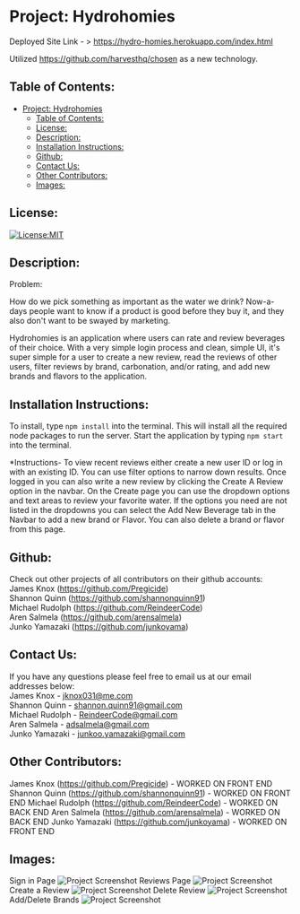 # Project: Hydrohomies

Deployed Site Link - > https://hydro-homies.herokuapp.com/index.html

Utilized https://github.com/harvesthq/chosen as a new technology.


## Table of Contents:

- [Project: Hydrohomies](#project-hydrohomies)
  - [Table of Contents:](#table-of-contents)
  - [License:](#license)
  - [Description:](#description)
  - [Installation Instructions:](#installation-instructions)
  - [Github:](#github)
  - [Contact Us:](#contact-us)
  - [Other Contributors:](#other-contributors)
  - [Images:](#images)

## License:

[![License:MIT](https://img.shields.io/badge/License-MIT-yellow.svg)](https://opensource.org/licenses/MIT)

## Description:

Problem: 

How do we pick something as important as the water we drink? Now-a-days people want to know if a product is good before they buy it, and they also don't want to be swayed by marketing. 

Hydrohomies is an application where users can rate and review beverages of their choice. With a very simple login process and clean, simple UI, it's super simple for a user to create a new review, read the reviews of other users, filter reviews by brand, carbonation, and/or rating, and add new brands and flavors to the application.

## Installation Instructions:

To install, type `npm install` into the terminal. This will install all the required node packages to run the server. Start the application by typing `npm start` into the terminal. 

*Instructions-
To view recent reviews either create a new user ID or log in with an existing ID. You can use filter options to narrow down results.
Once logged in you can also write a new review by clicking the Create A Review option in the navbar. On the Create page you can use the dropdown options and text areas to review your favorite water.
If the options you need are not listed in the dropdowns you can select the Add New Beverage tab in the Navbar to add a new brand or Flavor. You can also delete a brand or flavor from this page.

## Github:

Check out other projects of all contributors on their github accounts:  
James Knox (https://github.com/Pregicide)  
Shannon Quinn (https://github.com/shannonquinn91)  
Michael Rudolph (https://github.com/ReindeerCode)  
Aren Salmela (https://github.com/arensalmela)  
Junko Yamazaki (https://github.com/junkoyama)

## Contact Us:

If you have any questions please feel free to email us at our email addresses below:  
James Knox - jknox031@me.com  
Shannon Quinn - shannon.quinn91@gmail.com  
Michael Rudolph - ReindeerCode@gmail.com  
Aren Salmela - adsalmela@gmail.com  
Junko Yamazaki - junkoo.yamazaki@gmail.com

## Other Contributors:

James Knox (https://github.com/Pregicide) - WORKED ON FRONT END
Shannon Quinn (https://github.com/shannonquinn91) - WORKED ON FRONT END
Michael Rudolph (https://github.com/ReindeerCode) - WORKED ON BACK END
Aren Salmela (https://github.com/arensalmela)  - WORKED ON BACK END
Junko Yamazaki (https://github.com/junkoyama) - WORKED ON FRONT END

## Images:

Sign in Page
![Project Screenshot](./public/assets/sign_in.png)
Reviews Page
![Project Screenshot](./public/assets/reviews.png)
Create a Review
![Project Screenshot](./public/assets/create_review.png)
Delete Review
![Project Screenshot](./public/assets/delete_review.png)
Add/Delete Brands
![Project Screenshot](./public/assets/edit.png)
